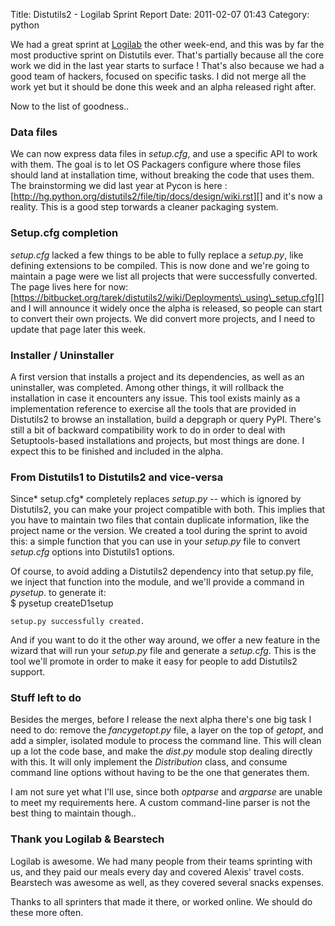 Title: Distutils2 - Logilab Sprint Report
Date: 2011-02-07 01:43
Category: python

We had a great sprint at [Logilab][] the other week-end, and this was by
far the most productive sprint on Distutils ever. That's partially
because all the core work we did in the last year starts to surface !
That's also because we had a good team of hackers, focused on specific
tasks. I did not merge all the work yet but it should be done this week
and an alpha released right after.   
  
Now to the list of goodness..   
### Data files

  
We can now express data files in *setup.cfg*, and use a specific API to
work with them. The goal is to let OS Packagers configure where those
files should land at installation time, without breaking the code that
uses them. The brainstorming we did last year at Pycon is here :
[http://hg.python.org/distutils2/file/tip/docs/design/wiki.rst][] and
it's now a reality. This is a good step torwards a cleaner packaging
system.   
### Setup.cfg completion

  
*setup.cfg* lacked a few things to be able to fully replace a
*setup.py*, like defining extensions to be compiled. This is now done
and we're going to maintain a page were we list all projects that were
successfully converted. The page lives here for now:
[https://bitbucket.org/tarek/distutils2/wiki/Deployments\_using\_setup.cfg][]
and I will announce it widely once the alpha is released, so people can
start to convert their own projects. We did convert more projects, and I
need to update that page later this week.   
### Installer / Uninstaller

  
A first version that installs a project and its dependencies, as well
as an uninstaller, was completed. Among other things, it will rollback
the installation in case it encounters any issue. This tool exists
mainly as a implementation reference to exercise all the tools that are
provided in Distutils2 to browse an installation, build a depgraph or
query PyPI. There's still a bit of backward compatibility work to do in
order to deal with Setuptools-based installations and projects, but most
things are done. I expect this to be finished and included in the alpha.
  
### From Distutils1 to Distutils2 and vice-versa

  
Since* setup.cfg* completely replaces *setup.py* -- which is ignored by
Distutils2, you can make your project compatible with both. This implies
that you have to maintain two files that contain duplicate information,
like the project name or the version. We created a tool during the
sprint to avoid this: a simple function that you can use in your
*setup.py* file to convert *setup.cfg* options into Distutils1 options.
  
  
Of course, to avoid adding a Distutils2 dependency into that setup.py
file, we inject that function into the module, and we'll provide a
command in *pysetup*. to generate it:   
   $ pysetup createD1setup

    setup.py successfully created.

  
And if you want to do it the other way around, we offer a new feature
in the wizard that will run your *setup.py* file and generate a
*setup.cfg*. This is the tool we'll promote in order to make it easy for
people to add Distutils2 support.   
### Stuff left to do

  
Besides the merges, before I release the next alpha there's one big
task I need to do: remove the *fancygetopt.py* file, a layer on the top
of *getopt*, and add a simpler, isolated module to process the command
line. This will clean up a lot the code base, and make the *dist.py*
module stop dealing directly with this. It will only implement the
*Distribution* class, and consume command line options without having to
be the one that generates them.   
  
I am not sure yet what I'll use, since both *optparse* and *argparse*
are unable to meet my requirements here. A custom command-line parser is
not the best thing to maintain though..   
### Thank you Logilab & Bearstech

  
Logilab is awesome. We had many people from their teams sprinting with
us, and they paid our meals every day and covered Alexis' travel costs.
Bearstech was awesome as well, as they covered several snacks expenses.
  
  
Thanks to all sprinters that made it there, or worked online. We should
do these more often.

  [Logilab]: http://www.logilab.org/
  [http://hg.python.org/distutils2/file/tip/docs/design/wiki.rst]: http://hg.python.org/distutils2/file/tip/docs/design/wiki.rst
  [https://bitbucket.org/tarek/distutils2/wiki/Deployments\_using\_setup.cfg]:
    https://bitbucket.org/tarek/distutils2/wiki/Deployments_using_setup.cfg
